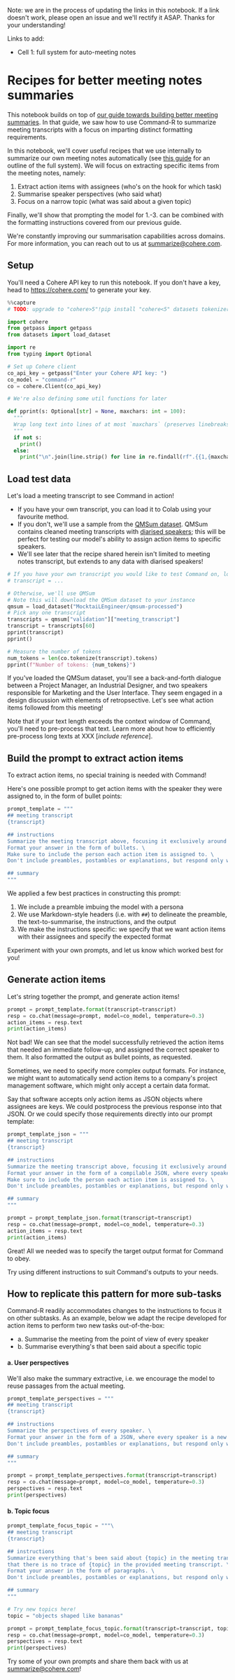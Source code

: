 Note: we are in the process of updating the links in this notebook. If a link doesn't work, please open an issue and we'll rectify it ASAP. Thanks for your understanding!

Links to add:
* Cell 1: full system for auto-meeting notes

# Recipes for better meeting notes summaries

This notebook builds on top of [our guide towards building better meeting summaries](https://github.com/cohere-ai/notebooks/blob/22dceb0ce27d73cc27f74cbf2b7c82568cbd26b7/notebooks/Meeting_Summaries_General_%26_LangChain.ipynb). In that guide, we saw how to use Command-R to summarize meeting transcripts with a focus on imparting distinct formatting requirements.

In this notebook, we'll cover useful recipes that we use internally to summarize our own meeting notes automatically (see [this guide](https://colab.research.google.com/drive/1BTAAV4ss-iPtxT0ueS7djbIIwPSt3Dpp) for an outline of the full system). We will focus on extracting specific items from the meeting notes, namely:

1. Extract action items with assignees (who's on the hook for which task)
2. Summarise speaker perspectives (who said what)
3. Focus on a narrow topic (what was said about a given topic)

Finally, we'll show that prompting the model for 1.-3. can be combined with the formatting instructions covered from our previous guide.

We're constantly improving our summarisation capabilities across domains. For more information, you can reach out to us at summarize@cohere.com.



## Setup

You'll need a Cohere API key to run this notebook. If you don't have a key, head to https://cohere.com/ to generate your key.


```python
%%capture
# TODO: upgrade to "cohere>5"!pip install "cohere<5" datasets tokenizers

import cohere
from getpass import getpass
from datasets import load_dataset

import re
from typing import Optional

# Set up Cohere client
co_api_key = getpass("Enter your Cohere API key: ")
co_model = "command-r"
co = cohere.Client(co_api_key)

```


```python
# We're also defining some util functions for later

def pprint(s: Optional[str] = None, maxchars: int = 100):
  """
  Wrap long text into lines of at most `maxchars` (preserves linebreaks occurring in text)
  """
  if not s:
    print()
  else:
    print("\n".join(line.strip() for line in re.findall(rf".{{1,{maxchars}}}(?:\s+|$)", s)))

```

## Load test data

Let's load a meeting transcript to see Command in action!

* If you have your own transcript, you can load it to Colab using your favourite method.
* If you don't, we'll use a sample from the [QMSum dataset](https://github.com/Yale-LILY/QMSum). QMSum contains cleaned meeting transcripts with [diarised speakers](https://en.wikipedia.org/wiki/Speaker_diarisation); this will be perfect for testing our model's ability to assign action items to specific speakers.
* We'll see later that the recipe shared herein isn't limited to meeting notes transcript, but extends to any data with diarised speakers!


```python
# If you have your own transcript you would like to test Command on, load it here
# transcript = ...

# Otherwise, we'll use QMSum
# Note this will download the QMSum dataset to your instance
qmsum = load_dataset("MocktaiLEngineer/qmsum-processed")
# Pick any one transcript
transcripts = qmsum["validation"]["meeting_transcript"]
transcript = transcripts[60]
pprint(transcript)
pprint()

# Measure the number of tokens
num_tokens = len(co.tokenize(transcript).tokens)
pprint(f"Number of tokens: {num_tokens}")

```

If you've loaded the QMSum dataset, you'll see a back-and-forth dialogue between a Project Manager, an Industrial Designer, and two speakers responsible for Marketing and the User Interface. They seem engaged in a  design discussion with elements of retropsective. Let's see what action items followed from this meeting!

Note that if your text length exceeds the context window of Command, you'll need to pre-process that text. Learn more about how to efficiently pre-process long texts at XXX [_include reference_].



## Build the prompt to extract action items

To extract action items, no special training is needed with Command!

Here's one possible prompt to get action items with the speaker they were assigned to, in the form of bullet points:




```python
prompt_template = """
## meeting transcript
{transcript}

## instructions
Summarize the meeting transcript above, focusing it exclusively around action items. \
Format your answer in the form of bullets. \
Make sure to include the person each action item is assigned to. \
Don't include preambles, postambles or explanations, but respond only with action items.

## summary
"""
```

We applied a few best practices in constructing this prompt:

1. We include a preamble imbuing the model with a persona
2. We use Markdown-style headers (i.e. with `##`) to delineate the preamble, the text-to-summarise, the instructions, and the output
3. We make the instructions specific: we specify that we want action items with their assignees and specify the expected format

Experiment with your own prompts, and let us know which worked best for you!

## Generate action items

Let's string together the prompt, and generate action items!


```python
prompt = prompt_template.format(transcript=transcript)
resp = co.chat(message=prompt, model=co_model, temperature=0.3)
action_items = resp.text
print(action_items)

```

Not bad! We can see that the model successfully retrieved the action items that needed an immediate follow-up, and assigned the correct speaker to them. It also formatted the output as bullet points, as requested.

Sometimes, we need to specify more complex output formats. For instance, we might want to automatically send action items to a company's project management software, which might only accept a certain data format.

Say that software accepts only action items as JSON objects where assignees are keys. We could postprocess the previous response into that JSON. Or we could specify those requirements directly into our prompt template:


```python
prompt_template_json = """
## meeting transcript
{transcript}

## instructions
Summarize the meeting transcript above, focusing it exclusively around action items. \
Format your answer in the form of a compilable JSON, where every speaker is a new key. \
Make sure to include the person each action item is assigned to. \
Don't include preambles, postambles or explanations, but respond only with action items.

## summary
"""

prompt = prompt_template_json.format(transcript=transcript)
resp = co.chat(message=prompt, model=co_model, temperature=0.3)
action_items = resp.text
print(action_items)

```

Great! All we needed was to specify the target output format for Command to obey.

Try using different instructions to suit Command's outputs to your needs.

## How to replicate this pattern for more sub-tasks

Command-R readily accommodates changes to the instructions to focus it on other subtasks. As an example, below we adapt the recipe developed for action items to perform two new tasks out-of-the-box:

* a. Summarise the meeting from the point of view of every speaker
* b. Summarise everything's that been said about a specific topic

#### a. User perspectives

We'll also make the summary extractive, i.e. we encourage the model to reuse passages from the actual meeting.


```python
prompt_template_perspectives = """
## meeting transcript
{transcript}

## instructions
Summarize the perspectives of every speaker. \
Format your answer in the form of a JSON, where every speaker is a new key. Don't use your own words, but reuse passages from the meeting transcript where possible. \
Don't include preambles, postambles or explanations, but respond only with your summary of each speaker's perspectives.

## summary
"""

prompt = prompt_template_perspectives.format(transcript=transcript)
resp = co.chat(message=prompt, model=co_model, temperature=0.3)
perspectives = resp.text
print(perspectives)

```

#### b. Topic focus


```python
prompt_template_focus_topic = """\
## meeting transcript
{transcript}

## instructions
Summarize everything that's been said about {topic} in the meeting transcript above. If the meeting transcript doesn't mention {topic}, simply state \
that there is no trace of {topic} in the provided meeting transcript. \
Format your answer in the form of paragraphs. \
Don't include preambles, postambles or explanations, but respond only with your summary of {topic}.

## summary
"""

# Try new topics here!
topic = "objects shaped like bananas"

prompt = prompt_template_focus_topic.format(transcript=transcript, topic=topic)
resp = co.chat(message=prompt, model=co_model, temperature=0.3)
perspectives = resp.text
print(perspectives)

```

Try some of your own prompts and share them back with us at summarize@cohere.com!
